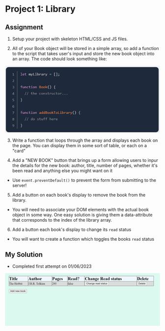 # Project 1: Library

## Assignment

1) Setup your project with skeleton HTML/CSS and JS files.

2) All of your Book object will be stored in a simple array, so add a function to the script that takes user's input and store the new book object into an array. The code should look something like:

![](../../screenshots/2023-06-01-09-32-25.png)

3) Write a function that loops through the array and displays each book on the page. You can display them in some sort of table, or each on a "card"

4) Add a "NEW BOOK" button that brings up a form allowing users to inpur the details for the new book: author, title, number of pages, whether it's been read and anything else you might want on it

* Use `event.preventDefault()` to prevent the form from submitting to the server!

5)  Add a button on each book's display to remove the book from the library.

* You will need to associate your DOM elements with the actual book object in some way. One easy solution is giving them a data-attribute that corresponds to the index of the library array.

6) Add a button each book's display to change its `read` status

* You will want to create a function which toggles the books `read` status

## My Solution

* Completed first attempt on 01/06/2023

![](/1%20Full%20Stack%20JavaScript%20Path/2%20JavaScript/screenshots/1-library-project-demo.gif)
